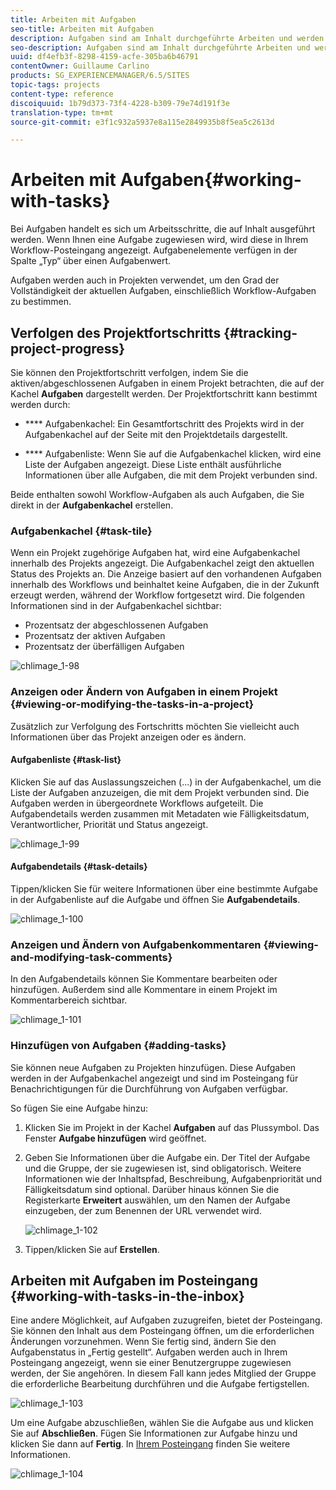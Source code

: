 ```yaml
---
title: Arbeiten mit Aufgaben
seo-title: Arbeiten mit Aufgaben
description: Aufgaben sind am Inhalt durchgeführte Arbeiten und werden in Projekten verwendet, um festzustellen, inwieweit aktuelle Aufgaben vollständig durchgeführt sind.
seo-description: Aufgaben sind am Inhalt durchgeführte Arbeiten und werden in Projekten verwendet, um festzustellen, inwieweit aktuelle Aufgaben vollständig durchgeführt sind.
uuid: df4efb3f-8298-4159-acfe-305ba6b46791
contentOwner: Guillaume Carlino
products: SG_EXPERIENCEMANAGER/6.5/SITES
topic-tags: projects
content-type: reference
discoiquuid: 1b79d373-73f4-4228-b309-79e74d191f3e
translation-type: tm+mt
source-git-commit: e3f1c932a5937e8a115e2849935b8f5ea5c2613d

---
```



# Arbeiten mit Aufgaben{#working-with-tasks}

Bei Aufgaben handelt es sich um Arbeitsschritte, die auf Inhalt ausgeführt werden. Wenn Ihnen eine Aufgabe zugewiesen wird, wird diese in Ihrem Workflow-Posteingang angezeigt. Aufgabenelemente verfügen in der Spalte „Typ“ über einen Aufgabenwert.

Aufgaben werden auch in Projekten verwendet, um den Grad der Vollständigkeit der aktuellen Aufgaben, einschließlich Workflow-Aufgaben zu bestimmen.

## Verfolgen des Projektfortschritts {#tracking-project-progress}

Sie können den Projektfortschritt verfolgen, indem Sie die aktiven/abgeschlossenen Aufgaben in einem Projekt betrachten, die auf der Kachel **Aufgaben** dargestellt werden. Der Projektfortschritt kann bestimmt werden durch:

* **** Aufgabenkachel: Ein Gesamtfortschritt des Projekts wird in der Aufgabenkachel auf der Seite mit den Projektdetails dargestellt.

* **** Aufgabenliste: Wenn Sie auf die Aufgabenkachel klicken, wird eine Liste der Aufgaben angezeigt. Diese Liste enthält ausführliche Informationen über alle Aufgaben, die mit dem Projekt verbunden sind.

Beide enthalten sowohl Workflow-Aufgaben als auch Aufgaben, die Sie direkt in der **Aufgabenkachel** erstellen.

### Aufgabenkachel {#task-tile}

Wenn ein Projekt zugehörige Aufgaben hat, wird eine Aufgabenkachel innerhalb des Projekts angezeigt. Die Aufgabenkachel zeigt den aktuellen Status des Projekts an. Die Anzeige basiert auf den vorhandenen Aufgaben innerhalb des Workflows und beinhaltet keine Aufgaben, die in der Zukunft erzeugt werden, während der Workflow fortgesetzt wird. Die folgenden Informationen sind in der Aufgabenkachel sichtbar:

* Prozentsatz der abgeschlossenen Aufgaben 
* Prozentsatz der aktiven Aufgaben
* Prozentsatz der überfälligen Aufgaben

![chlimage_1-98](assets/chlimage_1-98a.png)

### Anzeigen oder Ändern von Aufgaben in einem Projekt {#viewing-or-modifying-the-tasks-in-a-project}

Zusätzlich zur Verfolgung des Fortschritts möchten Sie vielleicht auch Informationen über das Projekt anzeigen oder es ändern.

#### Aufgabenliste {#task-list}

Klicken Sie auf das Auslassungszeichen (...) in der Aufgabenkachel, um die Liste der Aufgaben anzuzeigen, die mit dem Projekt verbunden sind. Die Aufgaben werden in übergeordnete Workflows aufgeteilt. Die Aufgabendetails werden zusammen mit Metadaten wie Fälligkeitsdatum, Verantwortlicher, Priorität und Status angezeigt.

![chlimage_1-99](assets/chlimage_1-99a.png)

#### Aufgabendetails {#task-details}

Tippen/klicken Sie für weitere Informationen über eine bestimmte Aufgabe in der Aufgabenliste auf die Aufgabe und öffnen Sie **Aufgabendetails**.

![chlimage_1-100](assets/chlimage_1-100a.png)

### Anzeigen und Ändern von Aufgabenkommentaren {#viewing-and-modifying-task-comments}

In den Aufgabendetails können Sie Kommentare bearbeiten oder hinzufügen. Außerdem sind alle Kommentare in einem Projekt im Kommentarbereich sichtbar.

![chlimage_1-101](assets/chlimage_1-101a.png)

### Hinzufügen von Aufgaben {#adding-tasks}

Sie können neue Aufgaben zu Projekten hinzufügen. Diese Aufgaben werden in der Aufgabenkachel angezeigt und sind im Posteingang für Benachrichtigungen für die Durchführung von Aufgaben verfügbar.

So fügen Sie eine Aufgabe hinzu:

1. Klicken Sie im Projekt in der Kachel **Aufgaben** auf das Plussymbol. Das Fenster **Aufgabe hinzufügen** wird geöffnet.
1. Geben Sie Informationen über die Aufgabe ein. Der Titel der Aufgabe und die Gruppe, der sie zugewiesen ist, sind obligatorisch. Weitere Informationen wie der Inhaltspfad, Beschreibung, Aufgabenpriorität und Fälligkeitsdatum sind optional. Darüber hinaus können Sie die Registerkarte **Erweitert** auswählen, um den Namen der Aufgabe einzugeben, der zum Benennen der URL verwendet wird.

   ![chlimage_1-102](assets/chlimage_1-102a.png)

1. Tippen/klicken Sie auf **Erstellen**.

## Arbeiten mit Aufgaben im Posteingang {#working-with-tasks-in-the-inbox}

Eine andere Möglichkeit, auf Aufgaben zuzugreifen, bietet der Posteingang. Sie können den Inhalt aus dem Posteingang öffnen, um die erforderlichen Änderungen vorzunehmen. Wenn Sie fertig sind, ändern Sie den Aufgabenstatus in „Fertig gestellt“. Aufgaben werden auch in Ihrem Posteingang angezeigt, wenn sie einer Benutzergruppe zugewiesen werden, der Sie angehören. In diesem Fall kann jedes Mitglied der Gruppe die erforderliche Bearbeitung durchführen und die Aufgabe fertigstellen.

![chlimage_1-103](assets/chlimage_1-103a.png)

Um eine Aufgabe abzuschließen, wählen Sie die Aufgabe aus und klicken Sie auf **Abschließen**. Fügen Sie Informationen zur Aufgabe hinzu und klicken Sie dann auf **Fertig**. In [Ihrem Posteingang](/help/sites-authoring/inbox.md) finden Sie weitere Informationen.

![chlimage_1-104](assets/chlimage_1-104.png)